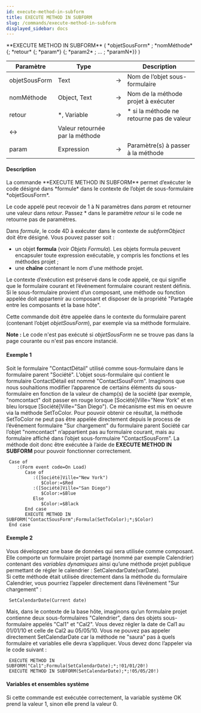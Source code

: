 ```yaml
---
id: execute-method-in-subform
title: EXECUTE METHOD IN SUBFORM
slug: /commands/execute-method-in-subform
displayed_sidebar: docs
---
```


<!--REF #_command_.EXECUTE METHOD IN SUBFORM.Syntax-->**EXECUTE METHOD IN SUBFORM** ( *objetSousForm* ; *nomMéthode* {; *retour* {; *param*} {; *param2* ; ... ; *paramN*}} )<!-- END REF-->
<!--REF #_command_.EXECUTE METHOD IN SUBFORM.Params-->
| Paramètre | Type |  | Description |
| --- | --- | --- | --- |
| objetSousForm | Text | &srarr; | Nom de l’objet sous-formulaire |
| nomMéthode | Object, Text | &srarr; | Nom de la méthode projet à exécuter |
| retour | *, Variable | &srarr; | * si la méthode ne retourne pas de valeur |
| &harr; | Valeur retournée par la méthode |
| param | Expression | &srarr; | Paramètre(s) à passer à la méthode |

<!-- END REF-->

#### Description 

<!--REF #_command_.EXECUTE METHOD IN SUBFORM.Summary-->La commande **EXECUTE METHOD IN SUBFORM** permet d’exécuter le code désigné dans *formule* dans le contexte de l’objet de sous-formulaire *objetSousForm*.<!-- END REF--> 

Le code appelé peut recevoir de 1 à N paramètres dans *param* et retourner une valeur dans *retour*. Passez \* dans le paramètre *retour* si le code ne retourne pas de paramètres. 

Dans *formule*, le code 4D à exécuter dans le contexte de *subformObject* doit être désigné. Vous pouvez passer soit :

* un objet **formula** (voir *Objets Formula*). Les objets formula peuvent encapsuler toute expression exécutable, y compris les fonctions et les méthodes projet ;
* une **chaîne** contenant le nom d'une méthode projet.

Le contexte d’exécution est préservé dans le code appelé, ce qui signifie que le formulaire courant et l’événement formulaire courant restent définis. Si le sous-formulaire provient d’un composant, une méthode ou fonction appelée doit appartenir au composant et disposer de la propriété "Partagée entre les composants et la base hôte".

Cette commande doit être appelée dans le contexte du formulaire parent (contenant l’objet *objetSousForm*), par exemple via sa méthode formulaire.

**Note :** Le code n'est pas exécuté si *objetSousForm* ne se trouve pas dans la page courante ou n'est pas encore instancié.

#### Exemple 1 

Soit le formulaire "ContactDétail" utilisé comme sous-formulaire dans le formulaire parent "Société". L’objet sous-formulaire qui contient le formulaire ContactDétail est nommé "ContactSousForm". Imaginons que nous souhaitions modifier l’apparence de certains éléments du sous-formulaire en fonction de la valeur de champ(s) de la société (par exemple, "nomcontact" doit passer en rouge lorsque \[Société\]Ville="New York" et en bleu lorsque \[Société\]Ville="San Diego"). Ce mécanisme est mis en oeuvre via la méthode SetToColor. Pour pouvoir obtenir ce résultat, la méthode SetToColor ne peut pas être appelée directement depuis le process de l’événement formulaire "Sur chargement" du formulaire parent Société car l’objet "nomcontact" n’appartient pas au formulaire courant, mais au formulaire affiché dans l’objet sous-formulaire "ContactSousForm". La méthode doit donc être exécutée à l’aide de **EXECUTE METHOD IN SUBFORM** pour pouvoir fonctionner correctement.

```4d
 Case of
    :(Form event code=On Load)
       Case of
          :([Société]Ville="New York")
             $Color:=$Red
          :([Société]Ville="San Diego")
             $Color:=$Blue
          Else
             $Color:=$Black
       End case
       EXECUTE METHOD IN SUBFORM("ContactSousForm";Formula(SetToColor);*;$Color)
 End case
```

#### Exemple 2 

Vous développez une base de données qui sera utilisée comme composant. Elle comporte un formulaire projet partagé (nommé par exemple Calendrier) contenant des *variables dynamiques* ainsi qu’une méthode projet publique permettant de régler le calendrier : SetCalendarDate(varDate).   
Si cette méthode était utilisée directement dans la méthode du formulaire Calendrier, vous pourriez l’appeler directement dans l’événement "Sur chargement" : 

```4d
 SetCalendarDate(Current date)
```

 Mais, dans le contexte de la base hôte, imaginons qu’un formulaire projet contienne deux sous-formulaires "Calendrier", dans des objets sous-formulaire appelés "Cal1" et "Cal2". Vous devez régler la date de Cal1 au 01/01/10 et celle de Cal2 au 05/05/10\. Vous ne pouvez pas appeler directement SetCalendarDate car la méthode ne "saura" pas à quels formulaire et variables elle devra s’appliquer. Vous devez donc l’appeler via le code suivant : 

```4d
 EXECUTE METHOD IN SUBFORM("Cal1";Formula(SetCalendarDate);*;!01/01/20!)
 EXECUTE METHOD IN SUBFORM(SetCalendarDate);*;!05/05/20!)
```

#### Variables et ensembles système 

Si cette commande est exécutée correctement, la variable système OK prend la valeur 1, sinon elle prend la valeur 0.
